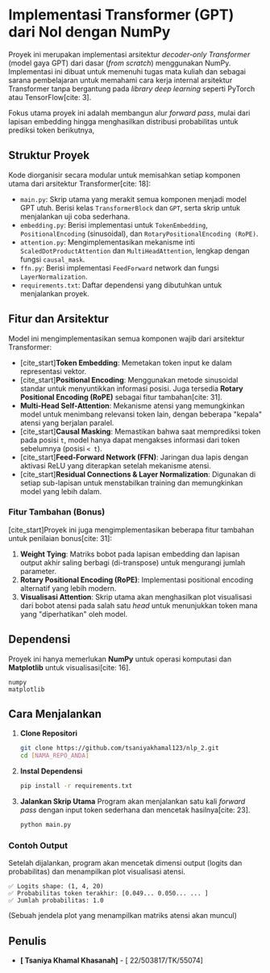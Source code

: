 # Implementasi Transformer (GPT) dari Nol dengan NumPy

Proyek ini merupakan implementasi arsitektur *decoder-only Transformer* (model gaya GPT) dari dasar (*from scratch*) menggunakan NumPy. Implementasi ini dibuat untuk memenuhi tugas mata kuliah dan sebagai sarana pembelajaran untuk memahami cara kerja internal arsitektur Transformer tanpa bergantung pada *library deep learning* seperti PyTorch atau TensorFlow[cite: 3].

Fokus utama proyek ini adalah membangun alur *forward pass*, mulai dari lapisan embedding hingga menghasilkan distribusi probabilitas untuk prediksi token berikutnya,

## Struktur Proyek

Kode diorganisir secara modular untuk memisahkan setiap komponen utama dari arsitektur Transformer[cite: 18]:

-   `main.py`: Skrip utama yang merakit semua komponen menjadi model GPT utuh. Berisi kelas `TransformerBlock` dan `GPT`, serta skrip untuk menjalankan uji coba sederhana.
-   `embedding.py`: Berisi implementasi untuk `TokenEmbedding`, `PositionalEncoding` (sinusoidal), dan `RotaryPositionalEncoding (RoPE)`.
-   `attention.py`: Mengimplementasikan mekanisme inti `ScaledDotProductAttention` dan `MultiHeadAttention`, lengkap dengan fungsi `causal_mask`.
-   `ffn.py`: Berisi implementasi `FeedForward` network dan fungsi `LayerNormalization`.
-   `requirements.txt`: Daftar dependensi yang dibutuhkan untuk menjalankan proyek.

## Fitur dan Arsitektur

Model ini mengimplementasikan semua komponen wajib dari arsitektur Transformer:

-   [cite_start]**Token Embedding**: Memetakan token input ke dalam representasi vektor.
-   [cite_start]**Positional Encoding**: Menggunakan metode sinusoidal standar untuk menyuntikkan informasi posisi. Juga tersedia **Rotary Positional Encoding (RoPE)** sebagai fitur tambahan[cite: 31].
-   **Multi-Head Self-Attention**: Mekanisme atensi yang memungkinkan model untuk menimbang relevansi token lain, dengan beberapa "kepala" atensi yang berjalan paralel.
-   [cite_start]**Causal Masking**: Memastikan bahwa saat memprediksi token pada posisi `t`, model hanya dapat mengakses informasi dari token sebelumnya (posisi `< t`).
-   [cite_start]**Feed-Forward Network (FFN)**: Jaringan dua lapis dengan aktivasi ReLU yang diterapkan setelah mekanisme atensi.
-   [cite_start]**Residual Connections & Layer Normalization**: Digunakan di setiap sub-lapisan untuk menstabilkan training dan memungkinkan model yang lebih dalam.

### Fitur Tambahan (Bonus)

[cite_start]Proyek ini juga mengimplementasikan beberapa fitur tambahan untuk penilaian bonus[cite: 31]:
1.  **Weight Tying**: Matriks bobot pada lapisan embedding dan lapisan output akhir saling berbagi (di-transpose) untuk mengurangi jumlah parameter.
2.  **Rotary Positional Encoding (RoPE)**: Implementasi positional encoding alternatif yang lebih modern.
3.  **Visualisasi Attention**: Skrip utama akan menghasilkan plot visualisasi dari bobot atensi pada salah satu *head* untuk menunjukkan token mana yang "diperhatikan" oleh model.

## Dependensi

Proyek ini hanya memerlukan **NumPy** untuk operasi komputasi dan **Matplotlib** untuk visualisasi[cite: 16].

```
numpy
matplotlib
```

## Cara Menjalankan

1.  **Clone Repositori**
    ```bash
    git clone https://github.com/tsaniyakhamal123/nlp_2.git
    cd [NAMA_REPO_ANDA]
    ```

2.  **Instal Dependensi**
    ```bash
    pip install -r requirements.txt
    ```

3.  **Jalankan Skrip Utama**
    Program akan menjalankan satu kali *forward pass* dengan input token sederhana dan mencetak hasilnya[cite: 23].
    ```bash
    python main.py
    ```

### Contoh Output

Setelah dijalankan, program akan mencetak dimensi output (logits dan probabilitas) dan menampilkan plot visualisasi atensi.

```
✅ Logits shape: (1, 4, 20)
✅ Probabilitas token terakhir: [0.049... 0.050... ... ]
✅ Jumlah probabilitas: 1.0
```
(Sebuah jendela plot yang menampilkan matriks atensi akan muncul)

## Penulis

- **[ Tsaniya Khamal Khasanah]** - [ 22/503817/TK/55074]
